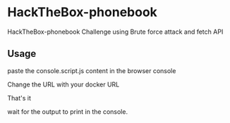 # HackTheBox-phonebook

HackTheBox-phonebook Challenge using Brute force attack and fetch API


## Usage
paste the console.script.js content in the browser console

Change the URL with your docker URL

That's it

wait for the output to print in the console.
